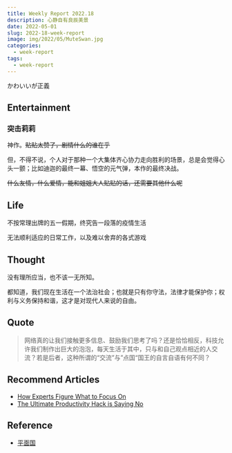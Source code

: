 ```yaml
---
title: Weekly Report 2022.18
description: 心静自有良辰美景
date: 2022-05-01
slug: 2022-18-week-report
image: img/2022/05/MuteSwan.jpg
categories:
  - week-report
tags:
  - week-report
---
```


かわいいが正義

## Entertainment

### 突击莉莉

神作。~~贴贴太赞了，剧情什么的谁在乎~~

但，不得不说，个人对于那种一个大集体齐心协力走向胜利的场景，总是会觉得心头一颤；比如迪迦的最终一幕、悟空的元气弹，本作的最终决战。

~~什么友情，什么爱情，能和姐姐大人贴贴的话，还需要其他什么呢~~

## Life

不按常理出牌的五一假期，终究告一段落的疫情生活

无法顺利适应的日常工作，以及难以舍弃的各式游戏

## Thought

没有理所应当，也不该一无所知。

都知道，我们现在生活在一个法治社会；也就是只有你守法，法律才能保护你；权利与义务保持和谐，这才是对现代人来说的自由。

## Quote

> 网络真的让我们接触更多信息、鼓励我们思考了吗？还是恰恰相反，科技允许我们制作出巨大的泡泡，每天生活于其中，只与和自己观点相近的人交流？若是后者，这种所谓的“交流”与”点国“国王的自言自语有何不同？

## Recommend Articles

- [How Experts Figure What to Focus On](https://jamesclear.com/getting-simple)
- [The Ultimate Productivity Hack is Saying No](https://jamesclear.com/saying-no)

## Reference

- [平面国](https://weread.qq.com/web/reader/215328407200f6f9215a612)
